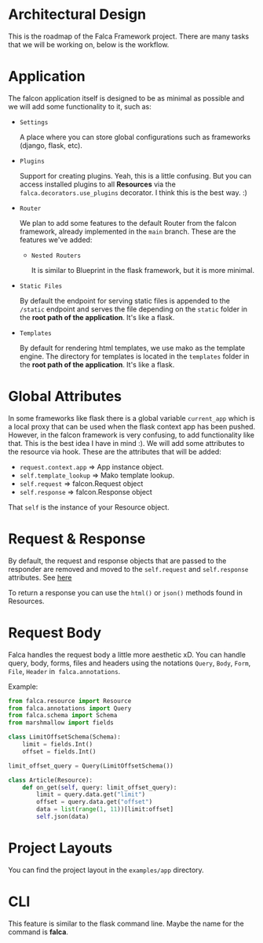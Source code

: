 # Architectural Design

This is the roadmap of the Falca Framework project. There are many tasks that we will be working on, below is the workflow.

# Application

The falcon application itself is designed to be as minimal as possible and we will add some functionality to it, such as:

* `Settings`

    A place where you can store global configurations such as frameworks (django, flask, etc).

* `Plugins`

    Support for creating plugins.
    Yeah, this is a little confusing. But you can access installed plugins to all **Resources** via the `falca.decorators.use_plugins` decorator. I think this is the best way. :)

* `Router`

    We plan to add some features to the default Router from the falcon framework, already implemented in the `main` branch. These are the features we've added:

    - `Nested Routers`

        It is similar to Blueprint in the flask framework, but it is more minimal.

* `Static Files`

    By default the endpoint for serving static files is appended to the `/static` endpoint and serves the file depending on the `static` folder in the **root path of the application**. It's like a flask.

* `Templates`

    By default for rendering html templates, we use mako as the template engine. The directory for templates is located in the `templates` folder in the **root path of the application**. It's like a flask.


# Global Attributes

In some frameworks like flask there is a global variable `current_app` which is a local proxy that can be used when the flask context app has been pushed. However, in the falcon framework is very confusing, to add functionality like that. This is the best idea I have in mind :). We will add some attributes to the resource via hook. These are the attributes that will be added:

* `request.context.app` => App instance object.
* `self.template_lookup` => Mako template lookup.
* `self.request` => falcon.Request object
* `self.response` => falcon.Response object

That `self` is the instance of your Resource object.

# Request & Response

By default, the request and response objects that are passed to the responder are removed and moved to the `self.request` and `self.response` attributes. See [here](#global-attributes)

To return a response you can use the `html()` or `json()` methods found in Resources.

# Request Body

Falca handles the request body a little more aesthetic xD. You can handle query, body, forms, files and headers using the notations `Query`, `Body`, `Form`, `File`, `Header` in` falca.annotations`.

Example:

```python
from falca.resource import Resource
from falca.annotations import Query
from falca.schema import Schema
from marshmallow import fields

class LimitOffsetSchema(Schema):
    limit = fields.Int()
    offset = fields.Int()

limit_offset_query = Query(LimitOffsetSchema())

class Article(Resource):
    def on_get(self, query: limit_offset_query):
        limit = query.data.get("limit")
        offset = query.data.get("offset")
        data = list(range(1, 11))[limit:offset]
        self.json(data)
```

# Project Layouts

You can find the project layout in the `examples/app` directory.

# CLI

This feature is similar to the flask command line. Maybe the name for the command is **falca**.
